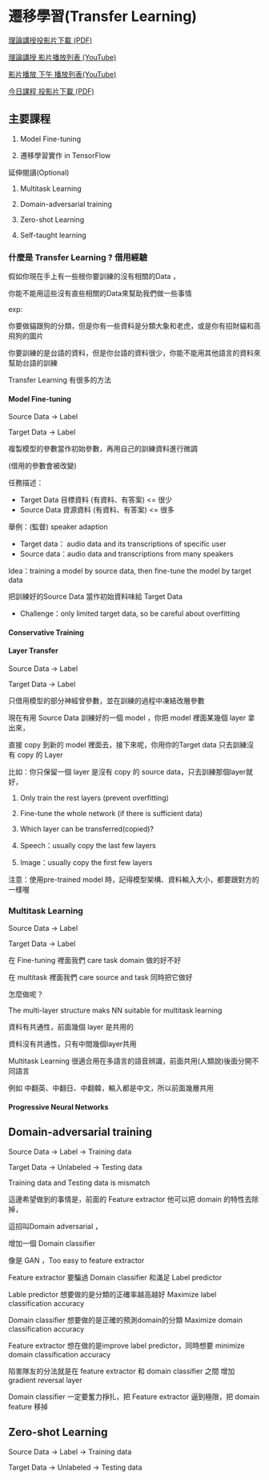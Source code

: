 # 遷移學習\(Transfer Learning\)

[理論講授投影片下載 \(PDF\)](https://drive.google.com/file/d/1iQHZH5U_cTuwTDvxOec_DgDYmdtCK7Bo/view)

[理論講授 影片播放列表 \(YouTube\)](https://www.youtube.com/playlist?list=PL1f_B9coMEeB4GBkfyB_0xzbYAVcb6gOt)

[影片播放 下午 播放列表\(YouTube\)](#)

[今日課程 投影片下載 \(PDF\)](https://drive.google.com/file/d/1SwRHsUjOHpYBOgWOmWscqy92tKzXjjyq/view)

## 主要課程

1. Model Fine-tuning

2. 遷移學習實作 in TensorFlow

延伸閱讀\(Optional\)

1. Multitask Learning

2. Domain-adversarial training

3. Zero-shot Learning

4. Self-taught learning

### 什麼是 Transfer Learning ? 借用經驗

假如你現在手上有一些根你要訓練的沒有相關的Data ，

你能不能用這些沒有直些相關的Data來幫助我們做一些事情

exp:

你要做貓跟狗的分類，但是你有一些資料是分類大象和老虎，或是你有招財貓和高飛狗的圖片

你要訓練的是台語的資料，但是你台語的資料很少，你能不能用其他語言的資料來幫助台語的訓練

Transfer Learning 有很多的方法

#### Model Fine-tuning

Source Data -&gt; Label

Target Data -&gt; Label

複製模型的參數當作初始參數，再用自己的訓練資料進行微調

\(借用的參數會被改變\)

任務描述：

* Target Data 目標資料 \(有資料、有答案\) &lt;= 很少
* Source Data 資源資料 \(有資料、有答案\) &lt;= 很多

舉例：\(監督\) speaker adaption

* Target data： audio data and its transcriptions of specific user
* Source data：audio data and transcriptions from many speakers

Idea：training a model by source data, then fine-tune the model by target data

把訓練好的Source Data 當作初始資料味給 Target Data

* Challenge：only limited target data, so be careful about overfitting

#### 

#### Conservative Training

#### 

#### Layer Transfer

Source Data -&gt; Label

Target Data -&gt; Label

只借用模型的部分神經曾參數，並在訓練的過程中凍結改層參數

現在有用 Source Data 訓練好的一個 model ，你把 model 裡面某幾個 layer 拿出來，

直接 copy 到新的 model 裡面去，接下來呢，你用你的Target data 只去訓練沒有 copy 的 Layer

比如：你只保留一個 layer 是沒有 copy 的 source data，只去訓練那個layer就好，

1. Only train the rest layers \(prevent overfitting\)
2. Fine-tune the whole network \(if there is sufficient data\)

3. Which layer can be transferred\(copied\)?

4. Speech：usually copy the last few layers

5. Image：usually copy the first few layers

注意：使用pre-trained model 時，記得模型架構、資料輸入大小，都要跟對方的一樣喔

### Multitask Learning

Source Data -&gt; Label

Target Data -&gt; Label

在 Fine-tuning 裡面我們 care task domain 做的好不好

在 multitask 裡面我們 care source and task 同時把它做好

怎麼做呢？

The multi-layer structure maks NN suitable for multitask learning

資料有共通性，前面幾個 layer 是共用的

資料沒有共通性，只有中間幾個layer共用

Multitask Learning 很適合用在多語言的語音辨識，前面共用\(人類說\)後面分開不同語言

例如 中翻英、中翻日、中翻韓，輸入都是中文，所以前面幾層共用

#### Progressive Neural Networks

## Domain-adversarial training

Source Data -&gt; Label  -&gt; Training data

Target Data -&gt; Unlabeled  -&gt; Testing data

Training data and Testing data  is mismatch

這邊希望做到的事情是，前面的 Feature extractor 他可以把 domain 的特性去除掉，

這招叫Domain adversarial ，

增加一個 Domain classifier

像是 GAN ，Too easy to feature extractor

Feature extractor 要騙過 Domain classifier 和滿足 Label predictor

Lable predictor 想要做的是分類的正確率越高越好 Maximize label classification accuracy

Domain classifier 想要做的是正確的預測domain的分類 Maximize domain classification accuracy

Feature extractor 想在做的是improve label predictor，同時想要 minimize domain classification accuracy

陷害隊友的分法就是在 feature extractor 和 domain classifier 之間 增加 gradient reversal layer

Domain classifier 一定要奮力掙扎，把 Feature extractor 逼到極限，把 domain feature 移掉



## Zero-shot Learning

Source Data -&gt; Label  -&gt; Training data

Target Data -&gt; Unlabeled  -&gt; Testing data



